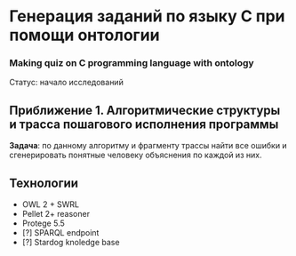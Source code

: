 # Генерация заданий по языку С при помощи онтологии #
### Making quiz on С programming language with ontology #

Статус: начало исследований

## Приближение 1. Алгоритмические структуры и трасса пошагового исполнения программы

**Задача**: по данному алгоритму и фрагменту трассы найти все ошибки и сгенерировать понятные человеку объяснения по каждой из них.

## Технологии

- OWL 2 + SWRL
- Pellet 2+ reasoner
- Protege 5.5
- [?] SPARQL endpoint
- [?] Stardog knoledge base
